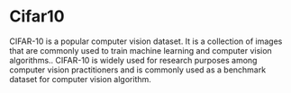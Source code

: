 # Cifar10
CIFAR-10 is a popular computer vision dataset. It is a collection of images that are commonly used to train machine learning and computer vision algorithms.. CIFAR-10 is widely used for research purposes among computer vision practitioners and is commonly used as a benchmark dataset for computer vision algorithm.
